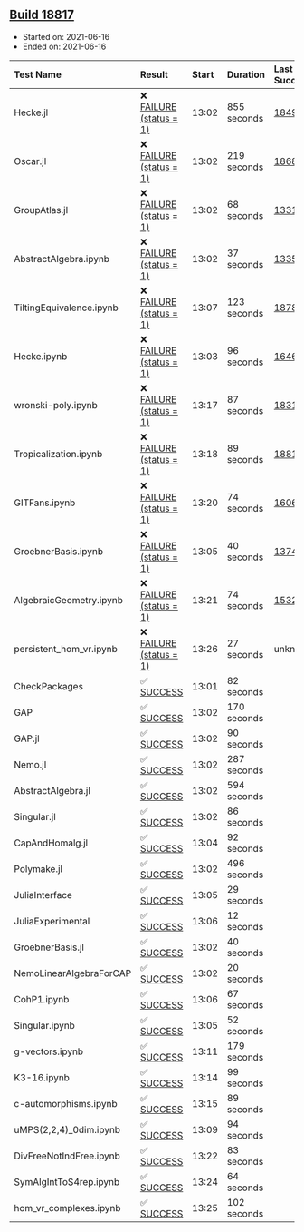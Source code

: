 ## [Build 18817](https://oscarci.mathematik.uni-kl.de/job/oscar/18817/)

* Started on: 2021-06-16
* Ended on: 2021-06-16

| Test Name    | Result | Start | Duration | Last Success | First Failure |
|:-------------|:-------|:------|:---------|:-------------|:--------------|
| Hecke.jl | ❌ [FAILURE (status = 1)](https://oscarci.mathematik.uni-kl.de/job/oscar/18817/artifact/logs/build-18817/Hecke.jl.log) | 13:02 | 855 seconds | [18490](https://oscarci.mathematik.uni-kl.de/job/oscar/18490/) | [18491](https://oscarci.mathematik.uni-kl.de/job/oscar/18491/) |
| Oscar.jl | ❌ [FAILURE (status = 1)](https://oscarci.mathematik.uni-kl.de/job/oscar/18817/artifact/logs/build-18817/Oscar.jl.log) | 13:02 | 219 seconds | [18684](https://oscarci.mathematik.uni-kl.de/job/oscar/18684/) | [18685](https://oscarci.mathematik.uni-kl.de/job/oscar/18685/) |
| GroupAtlas.jl | ❌ [FAILURE (status = 1)](https://oscarci.mathematik.uni-kl.de/job/oscar/18817/artifact/logs/build-18817/GroupAtlas.jl.log) | 13:02 | 68 seconds | [13311](https://oscarci.mathematik.uni-kl.de/job/oscar/13311/) | [13312](https://oscarci.mathematik.uni-kl.de/job/oscar/13312/) |
| AbstractAlgebra.ipynb | ❌ [FAILURE (status = 1)](https://oscarci.mathematik.uni-kl.de/job/oscar/18817/artifact/logs/build-18817/AbstractAlgebra.ipynb.log) | 13:02 | 37 seconds | [13355](https://oscarci.mathematik.uni-kl.de/job/oscar/13355/) | [13356](https://oscarci.mathematik.uni-kl.de/job/oscar/13356/) |
| TiltingEquivalence.ipynb | ❌ [FAILURE (status = 1)](https://oscarci.mathematik.uni-kl.de/job/oscar/18817/artifact/logs/build-18817/TiltingEquivalence.ipynb.log) | 13:07 | 123 seconds | [18789](https://oscarci.mathematik.uni-kl.de/job/oscar/18789/) | [18790](https://oscarci.mathematik.uni-kl.de/job/oscar/18790/) |
| Hecke.ipynb | ❌ [FAILURE (status = 1)](https://oscarci.mathematik.uni-kl.de/job/oscar/18817/artifact/logs/build-18817/Hecke.ipynb.log) | 13:03 | 96 seconds | [16463](https://oscarci.mathematik.uni-kl.de/job/oscar/16463/) | [16464](https://oscarci.mathematik.uni-kl.de/job/oscar/16464/) |
| wronski-poly.ipynb | ❌ [FAILURE (status = 1)](https://oscarci.mathematik.uni-kl.de/job/oscar/18817/artifact/logs/build-18817/wronski-poly.ipynb.log) | 13:17 | 87 seconds | [18314](https://oscarci.mathematik.uni-kl.de/job/oscar/18314/) | [18315](https://oscarci.mathematik.uni-kl.de/job/oscar/18315/) |
| Tropicalization.ipynb | ❌ [FAILURE (status = 1)](https://oscarci.mathematik.uni-kl.de/job/oscar/18817/artifact/logs/build-18817/Tropicalization.ipynb.log) | 13:18 | 89 seconds | [18816](https://oscarci.mathematik.uni-kl.de/job/oscar/18816/) | [18817](https://oscarci.mathematik.uni-kl.de/job/oscar/18817/) |
| GITFans.ipynb | ❌ [FAILURE (status = 1)](https://oscarci.mathematik.uni-kl.de/job/oscar/18817/artifact/logs/build-18817/GITFans.ipynb.log) | 13:20 | 74 seconds | [16068](https://oscarci.mathematik.uni-kl.de/job/oscar/16068/) | [16069](https://oscarci.mathematik.uni-kl.de/job/oscar/16069/) |
| GroebnerBasis.ipynb | ❌ [FAILURE (status = 1)](https://oscarci.mathematik.uni-kl.de/job/oscar/18817/artifact/logs/build-18817/GroebnerBasis.ipynb.log) | 13:05 | 40 seconds | [13748](https://oscarci.mathematik.uni-kl.de/job/oscar/13748/) | [13749](https://oscarci.mathematik.uni-kl.de/job/oscar/13749/) |
| AlgebraicGeometry.ipynb | ❌ [FAILURE (status = 1)](https://oscarci.mathematik.uni-kl.de/job/oscar/18817/artifact/logs/build-18817/AlgebraicGeometry.ipynb.log) | 13:21 | 74 seconds | [15322](https://oscarci.mathematik.uni-kl.de/job/oscar/15322/) | [15323](https://oscarci.mathematik.uni-kl.de/job/oscar/15323/) |
| persistent_hom_vr.ipynb | ❌ [FAILURE (status = 1)](https://oscarci.mathematik.uni-kl.de/job/oscar/18817/artifact/logs/build-18817/persistent_hom_vr.ipynb.log) | 13:26 | 27 seconds | unknown | unknown |
| CheckPackages | ✅ [SUCCESS](https://oscarci.mathematik.uni-kl.de/job/oscar/18817/artifact/logs/build-18817/CheckPackages.log) | 13:01 | 82 seconds |  |  |
| GAP | ✅ [SUCCESS](https://oscarci.mathematik.uni-kl.de/job/oscar/18817/artifact/logs/build-18817/GAP.log) | 13:02 | 170 seconds |  |  |
| GAP.jl | ✅ [SUCCESS](https://oscarci.mathematik.uni-kl.de/job/oscar/18817/artifact/logs/build-18817/GAP.jl.log) | 13:02 | 90 seconds |  |  |
| Nemo.jl | ✅ [SUCCESS](https://oscarci.mathematik.uni-kl.de/job/oscar/18817/artifact/logs/build-18817/Nemo.jl.log) | 13:02 | 287 seconds |  |  |
| AbstractAlgebra.jl | ✅ [SUCCESS](https://oscarci.mathematik.uni-kl.de/job/oscar/18817/artifact/logs/build-18817/AbstractAlgebra.jl.log) | 13:02 | 594 seconds |  |  |
| Singular.jl | ✅ [SUCCESS](https://oscarci.mathematik.uni-kl.de/job/oscar/18817/artifact/logs/build-18817/Singular.jl.log) | 13:02 | 86 seconds |  |  |
| CapAndHomalg.jl | ✅ [SUCCESS](https://oscarci.mathematik.uni-kl.de/job/oscar/18817/artifact/logs/build-18817/CapAndHomalg.jl.log) | 13:04 | 92 seconds |  |  |
| Polymake.jl | ✅ [SUCCESS](https://oscarci.mathematik.uni-kl.de/job/oscar/18817/artifact/logs/build-18817/Polymake.jl.log) | 13:02 | 496 seconds |  |  |
| JuliaInterface | ✅ [SUCCESS](https://oscarci.mathematik.uni-kl.de/job/oscar/18817/artifact/logs/build-18817/JuliaInterface.log) | 13:05 | 29 seconds |  |  |
| JuliaExperimental | ✅ [SUCCESS](https://oscarci.mathematik.uni-kl.de/job/oscar/18817/artifact/logs/build-18817/JuliaExperimental.log) | 13:06 | 12 seconds |  |  |
| GroebnerBasis.jl | ✅ [SUCCESS](https://oscarci.mathematik.uni-kl.de/job/oscar/18817/artifact/logs/build-18817/GroebnerBasis.jl.log) | 13:02 | 40 seconds |  |  |
| NemoLinearAlgebraForCAP | ✅ [SUCCESS](https://oscarci.mathematik.uni-kl.de/job/oscar/18817/artifact/logs/build-18817/NemoLinearAlgebraForCAP.log) | 13:02 | 20 seconds |  |  |
| CohP1.ipynb | ✅ [SUCCESS](https://oscarci.mathematik.uni-kl.de/job/oscar/18817/artifact/logs/build-18817/CohP1.ipynb.log) | 13:06 | 67 seconds |  |  |
| Singular.ipynb | ✅ [SUCCESS](https://oscarci.mathematik.uni-kl.de/job/oscar/18817/artifact/logs/build-18817/Singular.ipynb.log) | 13:05 | 52 seconds |  |  |
| g-vectors.ipynb | ✅ [SUCCESS](https://oscarci.mathematik.uni-kl.de/job/oscar/18817/artifact/logs/build-18817/g-vectors.ipynb.log) | 13:11 | 179 seconds |  |  |
| K3-16.ipynb | ✅ [SUCCESS](https://oscarci.mathematik.uni-kl.de/job/oscar/18817/artifact/logs/build-18817/K3-16.ipynb.log) | 13:14 | 99 seconds |  |  |
| c-automorphisms.ipynb | ✅ [SUCCESS](https://oscarci.mathematik.uni-kl.de/job/oscar/18817/artifact/logs/build-18817/c-automorphisms.ipynb.log) | 13:15 | 89 seconds |  |  |
| uMPS(2,2,4)_0dim.ipynb | ✅ [SUCCESS](https://oscarci.mathematik.uni-kl.de/job/oscar/18817/artifact/logs/build-18817/uMPS-2-2-4-_0dim.ipynb.log) | 13:09 | 94 seconds |  |  |
| DivFreeNotIndFree.ipynb | ✅ [SUCCESS](https://oscarci.mathematik.uni-kl.de/job/oscar/18817/artifact/logs/build-18817/DivFreeNotIndFree.ipynb.log) | 13:22 | 83 seconds |  |  |
| SymAlgIntToS4rep.ipynb | ✅ [SUCCESS](https://oscarci.mathematik.uni-kl.de/job/oscar/18817/artifact/logs/build-18817/SymAlgIntToS4rep.ipynb.log) | 13:24 | 64 seconds |  |  |
| hom_vr_complexes.ipynb | ✅ [SUCCESS](https://oscarci.mathematik.uni-kl.de/job/oscar/18817/artifact/logs/build-18817/hom_vr_complexes.ipynb.log) | 13:25 | 102 seconds |  |  |
